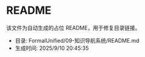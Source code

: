 ﻿# README

该文件为自动生成的占位 README，用于修复目录链接。

- 目录: FormalUnified/09-知识导航系统/README.md
- 生成时间: 2025/9/10 20:45:35

